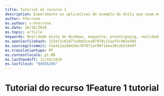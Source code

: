 ```yaml
---
title: Tutorial do recurso 1
description: Experimente os aplicativos de exemplo do Unity que usam maquette.
author: hferrone
ms.author: v-hferrone
ms.date: 10/26/2020
ms.topic: article
keywords: Realidade mista do Windows, maquette, protótipoing, realidade misturada, realidade virtual, VR, Sr, comentários, Hub de comentários, bugs
ms.openlocfilehash: 322e71c61d77adb03cea87970c21aaf5c965e50b
ms.sourcegitcommit: fae413a2b0420e787671af90f14ee39cde51640f
ms.translationtype: MT
ms.contentlocale: pt-BR
ms.lasthandoff: 11/19/2020
ms.locfileid: "94935296"
---
```

# <a name="feature-1-tutorial"></a><span data-ttu-id="2b451-104">Tutorial do recurso 1</span><span class="sxs-lookup"><span data-stu-id="2b451-104">Feature 1 tutorial</span></span>

<!-- TODO(Harrison/Stefan): Need cool header image from tutorial -->

<!-- TODO(Stefan): Create tutorial content and screenshots -->
